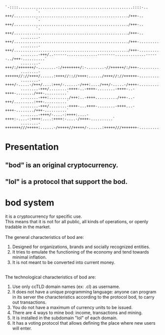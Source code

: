                
                  `-::::....................................................::::-..                 
                  `-+++/..................................................../+++-..                 
                  `-+++/..................................................../+++-..                 
                  `-+++/..................................................../+++-..                 
           ........-+++/..................................................../+++-..........`        
           ........-+++/..................................................../+++-..........`        
           ........-+++/..------..............--------..............------../+++-..........`        
           ........-+++/:/+++++++/-........-:/++++++++/:-........-//++++++/:/+++-..........`        
           ........-++++++//://++++/......:++++//:://++++:....../++++//://++++++-..........`        
           ........-++++/-.....-/+++/....:+++/-......-/+++:..../+++/-.....-/++++-..........`        
           ........-+++/........-++++-..-++++-........-++++-..-++++-......../+++-..........`        
           ........-+++:........./+++:..-++++........../+++-..-+++/.........:+++-..........`        
           ........-+++/........-++++-...++++-........-++++...-++++-......../+++-..........`        
           ........-++++/-....-:++++:....-++++:-....-:++++:....:++++:-....-/++++-..........`        
           ........-+++++++///+++++:......-/+++++//+++++/-......:+++++///+++++++-..........`        
      
                               
                                       
<h1>Presentation</h1>





<h2>"bod" is an original cryptocurrency.<h2>
<h2>"lol" is a protocol that support the bod.</h2>




<h1>bod system</h1>
it is a cryptocurrency for specific use.<br>
This means that it is not for all public, all kinds of operations, or openly tradable in the market.<br>
<br>
The general characteristics of bod are:<br>
<ol>
<li>Designed for organizations, brands and socially recognized entities.</li>
<li>It tries to emulate the functioning of the economy and tend towards minimal inflation.</li>
<li>It is not meant to be converted into current money.</li>
</ol>


<br>
The technological characteristics of bod are:<br>
<ol>
<li>Use only ccTLD domain names (ex: .cl) as username.</li>
<li>It does not have a unique programming language: anyone can program in its server the characteristics according to the protocol bod, to carry out transactions.</li>
<li>You do not have a maximum of currency units to be issued.</li>
<li>There are 4 ways to mine bod: income, transactions and mining.</li>
<li>It is installed in the subdomain "lol" of each domain.</li>
<li>It has a voting protocol that allows defining the place where new users will enter.</li>
</ol>



